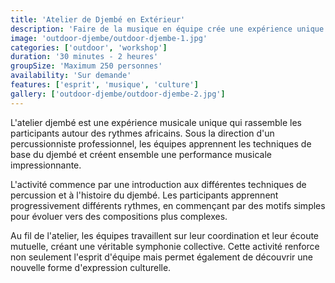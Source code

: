 ```yaml
---
title: 'Atelier de Djembé en Extérieur'
description: 'Faire de la musique en équipe crée une expérience unique et génère un sentiment de groupe positif.'
image: 'outdoor-djembe/outdoor-djembe-1.jpg'
categories: ['outdoor', 'workshop']
duration: '30 minutes - 2 heures'
groupSize: 'Maximum 250 personnes'
availability: 'Sur demande'
features: ['esprit', 'musique', 'culture']
gallery: ['outdoor-djembe/outdoor-djembe-2.jpg']
---
```


L'atelier djembé est une expérience musicale unique qui rassemble les participants autour des rythmes africains. Sous la direction d'un percussionniste professionnel, les équipes apprennent les techniques de base du djembé et créent ensemble une performance musicale impressionnante.

L'activité commence par une introduction aux différentes techniques de percussion et à l'histoire du djembé. Les participants apprennent progressivement différents rythmes, en commençant par des motifs simples pour évoluer vers des compositions plus complexes.

Au fil de l'atelier, les équipes travaillent sur leur coordination et leur écoute mutuelle, créant une véritable symphonie collective. Cette activité renforce non seulement l'esprit d'équipe mais permet également de découvrir une nouvelle forme d'expression culturelle.
